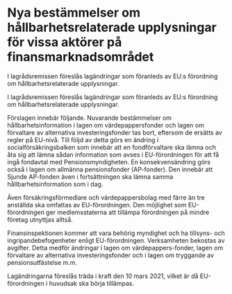 # Nya bestämmelser om hållbarhetsrelaterade upplysningar för vissa aktörer på finansmarknadsområdet

I lagrådsremissen föreslås lagändringar som föranleds av EU:s förordning om hållbarhetsrelaterade upplysningar.

I lagrådsremissen föreslås lagändringar som föranleds av EU:s förordning om hållbarhetsrelaterade upplysningar.

Förslagen innebär följande. Nuvarande bestämmelser om hållbarhetsinformation i lagen om värdepappersfonder och lagen om förvaltare av alternativa investeringsfonder tas bort, eftersom de ersätts av regler på EU-nivå. Till följd av detta görs en ändring i socialförsäkringsbalken som innebär att en fondförvaltare ska lämna och åta sig att lämna sådan information som avses i EU-förordningen för att få ingå fondavtal med Pensionsmyndigheten. En konsekvensändring görs också i lagen om allmänna pensionsfonder (AP-fonder). Den innebär att Sjunde AP-fonden även i fortsättningen ska lämna samma hållbarhetsinformation som i dag.

Även försäkringsförmedlare och värdepappersbolag med färre än tre anställda ska omfattas av EU-förordningen. Den möjlighet som EU-förordningen ger medlemsstaterna att tillämpa förordningen på mindre företag utnyttjas alltså.

Finansinspektionen kommer att vara behörig myndighet och ha tillsyns- och ingripandebefogenheter enligt EU-förordningen. Verksamheten bekostas av avgifter. Detta medför ändringar i lagen om värdepappers-fonder, lagen om förvaltare av alternativa investeringsfonder och i lagen om tryggande av pensionsutfästelse m.m.

Lagändringarna föreslås träda i kraft den 10 mars 2021, vilket är då EU-förordningen i huvudsak ska börja tillämpas.
